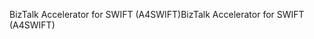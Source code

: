 <span data-ttu-id="5d406-101">BizTalk Accelerator for SWIFT (A4SWIFT)</span><span class="sxs-lookup"><span data-stu-id="5d406-101">BizTalk Accelerator for SWIFT (A4SWIFT)</span></span>